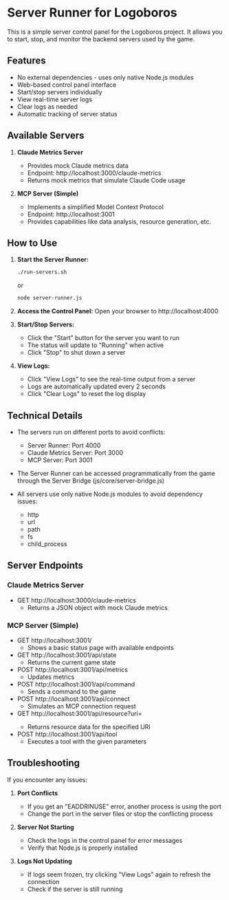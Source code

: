 # Server Runner for Logoboros

This is a simple server control panel for the Logoboros project. It allows you to start, stop, and monitor the backend servers used by the game.

## Features

- No external dependencies - uses only native Node.js modules
- Web-based control panel interface
- Start/stop servers individually
- View real-time server logs
- Clear logs as needed
- Automatic tracking of server status

## Available Servers

1. **Claude Metrics Server**
   - Provides mock Claude metrics data
   - Endpoint: http://localhost:3000/claude-metrics
   - Returns mock metrics that simulate Claude Code usage

2. **MCP Server (Simple)**
   - Implements a simplified Model Context Protocol
   - Endpoint: http://localhost:3001
   - Provides capabilities like data analysis, resource generation, etc.

## How to Use

1. **Start the Server Runner:**
   ```bash
   ./run-servers.sh
   ```
   or
   ```bash
   node server-runner.js
   ```

2. **Access the Control Panel:**
   Open your browser to http://localhost:4000

3. **Start/Stop Servers:**
   - Click the "Start" button for the server you want to run
   - The status will update to "Running" when active
   - Click "Stop" to shut down a server

4. **View Logs:**
   - Click "View Logs" to see the real-time output from a server
   - Logs are automatically updated every 2 seconds
   - Click "Clear Logs" to reset the log display

## Technical Details

- The servers run on different ports to avoid conflicts:
  - Server Runner: Port 4000
  - Claude Metrics Server: Port 3000
  - MCP Server: Port 3001

- The Server Runner can be accessed programmatically from the game through the Server Bridge (js/core/server-bridge.js)

- All servers use only native Node.js modules to avoid dependency issues:
  - http
  - url
  - path
  - fs
  - child_process

## Server Endpoints

### Claude Metrics Server
- GET http://localhost:3000/claude-metrics
  - Returns a JSON object with mock Claude metrics

### MCP Server (Simple)
- GET http://localhost:3001/
  - Shows a basic status page with available endpoints
- GET http://localhost:3001/api/state
  - Returns the current game state
- POST http://localhost:3001/api/metrics
  - Updates metrics
- POST http://localhost:3001/api/command
  - Sends a command to the game
- POST http://localhost:3001/api/connect
  - Simulates an MCP connection request
- GET http://localhost:3001/api/resource?uri=<uri>
  - Returns resource data for the specified URI
- POST http://localhost:3001/api/tool
  - Executes a tool with the given parameters

## Troubleshooting

If you encounter any issues:

1. **Port Conflicts**
   - If you get an "EADDRINUSE" error, another process is using the port
   - Change the port in the server files or stop the conflicting process

2. **Server Not Starting**
   - Check the logs in the control panel for error messages
   - Verify that Node.js is properly installed

3. **Logs Not Updating**
   - If logs seem frozen, try clicking "View Logs" again to refresh the connection
   - Check if the server is still running